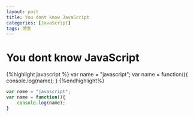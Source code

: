 ```yaml
---
layout: post
title: You dont know JavaScript
categories: [JavaScript]
tags: 博客
---
```


# You dont know JavaScript
{%highlight javascript %}
var name = "javascript";
var name = function(){
    console.log(name);
}
{%endhighlight%}

```js
var name = "javascript";
var name = function(){
    console.log(name);
}

```
